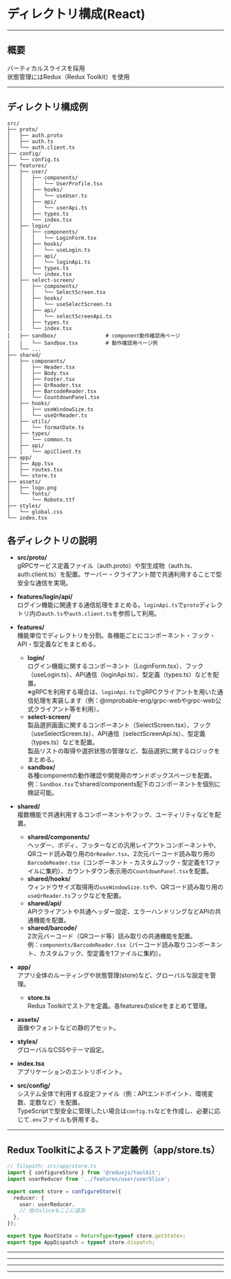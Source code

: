 # ディレクトリ構成(React)

---

## 概要

バーティカルスライスを採用  
状態管理にはRedux（Redux Toolkit）を使用

---

## ディレクトリ構成例

```
src/
├── proto/
│   ├── auth.proto
│   ├── auth.ts
│   └── auth.client.ts
├── config/
│   └── config.ts
├── features/
│   ├── user/
│   │   ├── components/
│   │   │   └── UserProfile.tsx
│   │   ├── hooks/
│   │   │   └── useUser.ts
│   │   ├── api/
│   │   │   └── userApi.ts
│   │   ├── types.ts
│   │   └── index.tsx
│   ├── login/
│   │   ├── components/
│   │   │   └── LoginForm.tsx
│   │   ├── hooks/
│   │   │   └── useLogin.ts
│   │   ├── api/
│   │   │   └── loginApi.ts
│   │   ├── types.ts
│   │   └── index.tsx
│   ├── select-screen/
│   │   ├── components/
│   │   │   └── SelectScreen.tsx
│   │   ├── hooks/
│   │   │   └── useSelectScreen.ts
│   │   ├── api/
│   │   │   └── selectScreenApi.ts
│   │   ├── types.ts
│   │   └── index.tsx
│   ├── sandbox/                # component動作確認用ページ
│   │   └── Sandbox.tsx         # 動作確認用ページ例
│   └── ...
├── shared/
│   ├── components/
│   │   ├── Header.tsx
│   │   ├── Body.tsx
│   │   ├── Footer.tsx
│   │   ├── QrReader.tsx
│   │   ├── BarcodeReader.tsx
│   │   └── CountdownPanel.tsx
│   ├── hooks/
│   │   ├── useWindowSize.ts
│   │   └── useQrReader.ts
│   ├── utils/
│   │   └── formatDate.ts
│   ├── types/
│   │   └── common.ts
│   ├── api/
│   │   └── apiClient.ts
├── app/
│   ├── App.tsx
│   ├── routes.tsx
│   └── store.ts
├── assets/
│   ├── logo.png
│   └── fonts/
│       └── Roboto.ttf
├── styles/
│   └── global.css
└── index.tsx
```

## 各ディレクトリの説明

- **src/proto/**  
  gRPCサービス定義ファイル（auth.proto）や型生成物（auth.ts、auth.client.ts）を配置。サーバー・クライアント間で共通利用することで型安全な通信を実現。

- **features/login/api/**  
  ログイン機能に関連する通信処理をまとめる。`loginApi.ts`で`proto`ディレクトリ内の`auth.ts`や`auth.client.ts`を参照して利用。

- **features/**  
  機能単位でディレクトリを分割。各機能ごとにコンポーネント・フック・API・型定義などをまとめる。
  - **login/**  
    ログイン機能に関するコンポーネント（LoginForm.tsx）、フック（useLogin.ts）、API通信（loginApi.ts）、型定義（types.ts）などを配置。  
    ※gRPCを利用する場合は、`loginApi.ts`でgRPCクライアントを用いた通信処理を実装します（例：@improbable-eng/grpc-webやgrpc-web公式クライアント等を利用）。
  - **select-screen/**  
    製品選択画面に関するコンポーネント（SelectScreen.tsx）、フック（useSelectScreen.ts）、API通信（selectScreenApi.ts）、型定義（types.ts）などを配置。  
    製品リストの取得や選択状態の管理など、製品選択に関するロジックをまとめる。
  - **sandbox/**  
    各種componentの動作確認や開発用のサンドボックスページを配置。  
    例：`Sandbox.tsx`でshared/components配下のコンポーネントを個別に検証可能。

- **shared/**  
  複数機能で共通利用するコンポーネントやフック、ユーティリティなどを配置。
  - **shared/components/**  
    ヘッダー、ボディ、フッターなどの汎用レイアウトコンポーネントや、QRコード読み取り用の`QrReader.tsx`、2次元バーコード読み取り用の`BarcodeReader.tsx`（コンポーネント・カスタムフック・型定義を1ファイルに集約）、カウントダウン表示用の`CountdownPanel.tsx`を配置。
  - **shared/hooks/**  
    ウィンドウサイズ取得用の`useWindowSize.ts`や、QRコード読み取り用の`useQrReader.ts`フックなどを配置。
  - **shared/api/**  
    APIクライアントや共通ヘッダー設定、エラーハンドリングなどAPIの共通機能を配置。
  - **shared/barcode/**  
    2次元バーコード（QRコード等）読み取りの共通機能を配置。  
    例：`components/BarcodeReader.tsx`（バーコード読み取りコンポーネント、カスタムフック、型定義を1ファイルに集約）。

- **app/**  
  アプリ全体のルーティングや状態管理(store)など、グローバルな設定を管理。
  - **store.ts**  
    Redux Toolkitでストアを定義。各featuresのsliceをまとめて管理。

- **assets/**  
  画像やフォントなどの静的アセット。

- **styles/**  
  グローバルなCSSやテーマ設定。

- **index.tsx**  
  アプリケーションのエントリポイント。

- **src/config/**  
  システム全体で利用する設定ファイル（例：APIエンドポイント、環境変数、定数など）を配置。  
  TypeScriptで型安全に管理したい場合は`config.ts`などを作成し、必要に応じて`.env`ファイルも併用する。

---

## Redux Toolkitによるストア定義例（app/store.ts）

```typescript
// filepath: src/app/store.ts
import { configureStore } from '@reduxjs/toolkit';
import userReducer from '../features/user/userSlice';

export const store = configureStore({
  reducer: {
    user: userReducer,
    // 他のsliceもここに追加
  },
});

export type RootState = ReturnType<typeof store.getState>;
export type AppDispatch = typeof store.dispatch;
```

---
---
---
---
